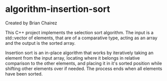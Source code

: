 # algorithm-insertion-sort

Created by Brian Chairez

This C++ project implements the selection sort algorithm.
The input is a std::vector of elements, that are of a comparative type, acting as an array and the output is the sorted array. 

Insertion sort is an in-place algorithm that works by iteratively taking an element from the input array, locating where it belongs in relative comparison to the other elements, and placing it in it's sorted position while shifting other elements over if needed. The process ends when all elements have been sorted.

